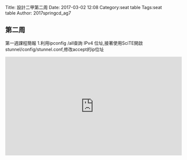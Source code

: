 Title: 設計二甲第二周
Date: 2017-03-02 12:08
Category:seat table
Tags:seat table
Author: 2017springcd_ag7



<!-- PELICAN_END_SUMMARY -->


## 第二周 

第一週課程簡報
1.利用ipconfig /all查詢 IPv4 位址,接著使用SciTE開啟stunnel/config/stunnel.conf,修改accept的ip位址

<iframe width="560" height="315" src="https://www.youtube.com/embed/Jc7H63UEVuo" frameborder="0" allowfullscreen></iframe>
